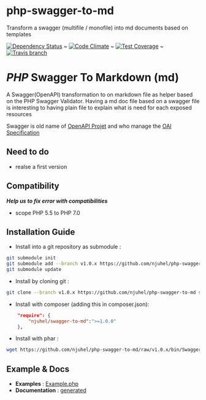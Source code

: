 # php-swagger-to-md
Transform a swagger (multifile / monofile) into md documents based on templates

[![Dependency Status](https://gemnasium.com/badges/github.com/njuhel/php-swagger-to-md.svg)](https://gemnasium.com/github.com/njuhel/php-swagger-to-md)  ~  [![Code Climate](https://codeclimate.com/github/njuhel/php-swagger-to-md/badges/gpa.svg)](https://codeclimate.com/github/njuhel/php-swagger-to-md)  ~  [![Test Coverage](https://codeclimate.com/github/njuhel/php-swagger-to-md/badges/coverage.svg)](https://codeclimate.com/github/njuhel/php-swagger-to-md/coverage)  ~  [![Travis branch](https://img.shields.io/travis/njuhel/php-swagger-to-md/master.svg?maxAge=600&label=PHP%205.5%20--7.0)](https://travis-ci.org/njuhel/php-swagger-to-md)

# **_PHP_ Swagger To Markdown (md)**

A Swagger(OpenAPI) transformation to on markdown file as helper based on the PHP Swagger Validator.
Having a md doc file based on a swagger file is interesting to having plain file to explain what is need for each exposed resources

Swagger is old name of [OpenAPI Projet](https://openapis.org/) and who manage the [OAI Specification](https://github.com/OAI/OpenAPI-Specification/tree/master/schemas/)


## **Need to do**
  - realse a first version

## **Compatibility**
  **_Help us to fix error with compatibilities_**
  - scope PHP 5.5 to PHP 7.0

  
## **Installation Guide**
- Install into a git repository as submodule : 
```sh
git submodule init
git submodule add --branch v1.0.x https://github.com/njuhel/php-swagger-to-md build/lib/swagger-to-md
git submodule update
```

- Install by cloning git : 
```sh
git clone --branch v1.0.x https://github.com/njuhel/php-swagger-to-md swagger-to-md
```

- Install with composer (adding this in composer.json): 
```json
    "require": {
        "njuhel/swagger-to-md":">=1.0.0"
    },
```

- Install with phar : 
```sh
wget https://github.com/njuhel/php-swagger-to-md/raw/v1.0.x/bin/Swagger-to-md.phar 
```

  
## **Example & Docs**
 - **Examples** : [Example.php](https://github.com/njuhel/php-swagger-to-md/blob/v1.0.x/src/Swagger-to-md/Example.php) 
 - **Documentation** : [generated](https://github.com/njuhel/php-swagger-to-md/blob/v1.0.x/doc/README.md)

